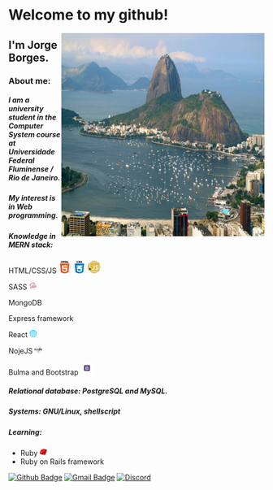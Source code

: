 # Welcome to my github!
<img align="right" width="400" height="400" src="public/images/vista-do-morro-do-corcovado-brasil.jpg">

## I'm **Jorge Borges**.

### About me:

##### I am a university student in the Computer System course at Universidade Federal Fluminense / Rio de Janeiro. 
    
##### My interest is in Web programming.

##### Knowledge in MERN stack:

HTML/CSS/JS <img width="25" height="25" src="public/images/html-5.png"> <img width="25" height="25" src="public/images/css3_brand.png"> <img width="25" height="25" src="public/images/javascript_brand.png">

SASS <img width="15" height="15" src="public/images/sass_brand.png">

MongoDB

Express framework

React <img width="15" height="15" src="public/images/react_brand.png">

NojeJS <img width="15" height="15" src="public/images/nodejs_brand.png">

Bulma and Bootstrap <img width="25" height="25" src="public/images/bootstrap_brand.png">

##### Relational database: PostgreSQL and MySQL.
##### Systems: GNU/Linux, shellscript 
##### Learning:
<ul>
    <li>Ruby <img width="15" height="15" src="public/images/ruby_brand.png"> </li>
    <li> Ruby on Rails framework</li>
</ul>

[![Github Badge](https://img.shields.io/badge/-Github-000?style=flat-square&logo=Github&logoColor=white&link=link_do_seu_perfil_no_github)](https://github.com/JorgeLAB/) [![Gmail Badge](https://img.shields.io/badge/-Gmail-c14438?style=flat-square&logo=Gmail&logoColor=white&link=mailto:seu_email)](mailto:jorgeborgesdev@gmail.com) [![Discord](https://img.shields.io/discord/760987427166748723.svg?label=&logo=discord&logoColor=ffffff&color=7389D8&labelColor=6A7EC2)](https://discord.com/channels/760987427166748723)
